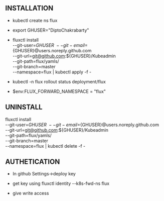 ## INSTALLATION
- kubectl create ns flux

- export GHUSER="DiptoChakrabarty"

- fluxctl install \
    --git-user=${GHUSER} \
    --git-email=${GHUSER}@users.noreply.github.com \
    --git-url=git@github.com:${GHUSER}/Kubeadmin \
    --git-path=flux/yamls/ \
    --git-branch=master \
    --namespace=flux | kubectl apply -f -

- kubectl -n flux rollout status deployment/flux

- $env:FLUX_FORWARD_NAMESPACE = "flux"

## UNINSTALL
fluxctl install \
    --git-user=${GHUSER} \
    --git-email=${GHUSER}@users.noreply.github.com \
    --git-url=git@github.com:${GHUSER}/Kubeadmin \
    --git-path=flux/yamls/ \
    --git-branch=master \
    --namespace=flux | kubectl delete -f -

## AUTHETICATION 

- In github Settings->deploy key

- get key using fluxctl identity --k8s-fwd-ns flux

- give write access
